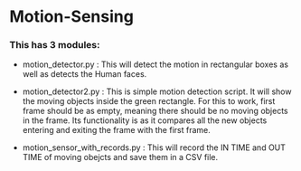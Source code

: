 # Motion-Sensing

### This has 3 modules:

* motion_detector.py : This will detect the motion in rectangular boxes as well as detects the Human faces.

* motion_detector2.py : This is simple motion detection script. It will show the moving objects inside the green rectangle.
                        For this to work, first frame should be as empty, meaning there should be no moving objects in the frame.
                        Its functionality is as it compares all the new objects entering and exiting the frame with the first frame.

* motion_sensor_with_records.py : This will record the IN TIME and OUT TIME of moving obejcts and save them in a CSV file.
